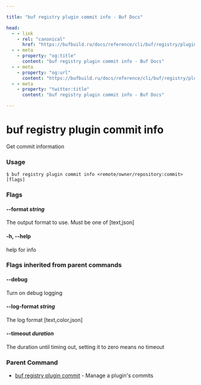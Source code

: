 ```yaml
---

title: "buf registry plugin commit info - Buf Docs"

head:
  - - link
    - rel: "canonical"
      href: "https://bufbuild.ru/docs/reference/cli/buf/registry/plugin/commit/info/"
  - - meta
    - property: "og:title"
      content: "buf registry plugin commit info - Buf Docs"
  - - meta
    - property: "og:url"
      content: "https://bufbuild.ru/docs/reference/cli/buf/registry/plugin/commit/info/"
  - - meta
    - property: "twitter:title"
      content: "buf registry plugin commit info - Buf Docs"

---
```


# buf registry plugin commit info

Get commit information

### Usage

```console
$ buf registry plugin commit info <remote/owner/repository:commit> [flags]
```

### Flags

#### \--format _string_

The output format to use. Must be one of \[text,json\]

#### \-h, --help

help for info

### Flags inherited from parent commands

#### \--debug

Turn on debug logging

#### \--log-format _string_

The log format \[text,color,json\]

#### \--timeout _duration_

The duration until timing out, setting it to zero means no timeout

### Parent Command

- [buf registry plugin commit](../) - Manage a plugin's commits
